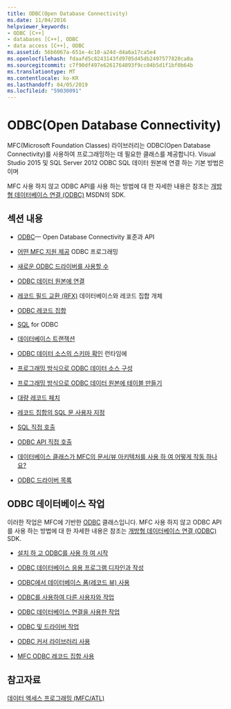```yaml
---
title: ODBC(Open Database Connectivity)
ms.date: 11/04/2016
helpviewer_keywords:
- ODBC [C++]
- databases [C++], ODBC
- data access [C++], ODBC
ms.assetid: 56b6067a-651e-4c10-a24d-d4a6a17ca5e4
ms.openlocfilehash: fdaafd5c8243143fd9705d45db2497577820ca0a
ms.sourcegitcommit: c7f90df497e6261764893f9cc04b5d1f1bf0b64b
ms.translationtype: MT
ms.contentlocale: ko-KR
ms.lasthandoff: 04/05/2019
ms.locfileid: "59030091"
---
```

# <a name="open-database-connectivity-odbc"></a>ODBC(Open Database Connectivity)

MFC(Microsoft Foundation Classes) 라이브러리는 ODBC(Open Database Connectivity)를 사용하여 프로그래밍하는 데 필요한 클래스를 제공합니다. Visual Studio 2015 및 SQL Server 2012 ODBC SQL 데이터 원본에 연결 하는 기본 방법은 이며

MFC 사용 하지 않고 ODBC API를 사용 하는 방법에 대 한 자세한 내용은 참조는 [개방형 데이터베이스 연결 (ODBC)](/sql/odbc/microsoft-open-database-connectivity-odbc) MSDN의 SDK.


## <a name="in-this-section"></a>섹션 내용

- [ODBC](odbc-basics.md)— Open Database Connectivity 표준과 API

- [어떤 MFC 지원 제공](odbc-and-mfc.md) ODBC 프로그래밍

- [새로운 ODBC 드라이버를 사용할 수](odbc-driver-list.md)

- [ODBC 데이터 원본에 연결](data-source-managing-connections-odbc.md)

- [레코드 필드 교환 (RFX)](record-field-exchange-rfx.md) 데이터베이스와 레코드 집합 개체

- [ODBC 레코드 집합](recordset-odbc.md)

- [SQL](sql.md) for ODBC

- [데이터베이스 트랜잭션](transaction-odbc.md)

- [ODBC 데이터 소스의 스키마 확인](data-source-determining-the-schema-of-the-data-source-odbc.md) 런타임에

- [프로그래밍 방식으로 ODBC 데이터 소스 구성](data-source-programmatically-configuring-an-odbc-data-source.md)

- [프로그래밍 방식으로 ODBC 데이터 원본에 테이블 만들기](data-source-programmatically-creating-a-table-in-an-odbc-data-source.md)

- [대량 레코드 페치](recordset-fetching-records-in-bulk-odbc.md)

- [레코드 집합의 SQL 문 사용자 지정](sql-customizing-your-recordsets-sql-statement-odbc.md)

- [SQL 직접 호출](sql-making-direct-sql-calls-odbc.md)

- [ODBC API 직접 호출](odbc-calling-odbc-api-functions-directly.md)

- [데이터베이스 클래스가 MFC의 문서/뷰 아키텍처를 사용 하 여 어떻게 작동 하나요?](working-with-documents-and-views.md)

- [ODBC 드라이버 목록](odbc-driver-list.md)

## <a name="odbc-database-tasks"></a>ODBC 데이터베이스 작업

이러한 작업은 MFC에 기반한 [ODBC](odbc-basics.md) 클래스입니다. MFC 사용 하지 않고 ODBC API를 사용 하는 방법에 대 한 자세한 내용은 참조는 [개방형 데이터베이스 연결 (ODBC)](/sql/odbc/microsoft-open-database-connectivity-odbc) SDK.

- [설치 하 고 ODBC를 사용 하 여 시작](installing-and-getting-started-with-odbc.md)

- [ODBC 데이터베이스 응용 프로그램 디자인과 작성](design-and-create-an-odbc-database-application.md)

- [ODBC에서 데이터베이스 폼(레코드 뷰) 사용](use-database-forms-record-views-with-odbc.md)

- [ODBC를 사용하여 다른 사용자와 작업](use-odbc-to-work-with-other-users.md)

- [ODBC 데이터베이스 연결을 사용한 작업](work-with-odbc-database-connections.md)

- [ODBC 및 드라이버 작업](work-with-odbc-and-drivers.md)

- [ODBC 커서 라이브러리 사용](use-the-odbc-cursor-library.md)

- [MFC ODBC 레코드 집합 사용](use-mfc-odbc-recordsets.md)

## <a name="see-also"></a>참고자료

[데이터 엑세스 프로그래밍 (MFC/ATL)](../../data/data-access-programming-mfc-atl.md)